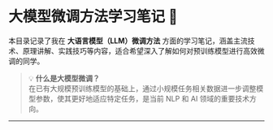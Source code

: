# 大模型微调方法学习笔记 📘

本目录记录了我在 **大语言模型（LLM）微调方法** 方面的学习笔记，涵盖主流技术、原理讲解、实践技巧等内容，适合希望深入了解如何对预训练模型进行高效微调的同学。

> 💡 **什么是大模型微调？**  
在已有大规模预训练模型的基础上，通过小规模任务相关数据进一步调整模型参数，使其更好地适应特定任务，是当前 NLP 和 AI 领域的重要技术方向。

---
